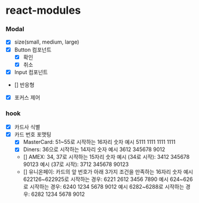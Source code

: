 # react-modules

### Modal

- [x] size(small, medium, large)
- [x] Button 컴포넌트
  - [x] 확인
  - [x] 취소
- [x] Input 컴포넌트
- [] 반응형
- [x] 포커스 제어

### hook

- [x] 카드사 식별
- [x] 카드 번호 포맷팅
  - [x] MasterCard: 51~55로 시작하는 16자리 숫자
        예시 5111 1111 1111 1111
  - [x] Diners: 36으로 시작하는 14자리 숫자
        예시 3612 345678 9012
  - [] AMEX: 34, 37로 시작하는 15자리 숫자
    예시 (34로 시작): 3412 345678 90123
    예시 (37로 시작): 3712 345678 90123
  - [] 유니온페이: 카드의 앞 번호가 아래 3가지 조건을 만족하는 16자리 숫자
    예시 622126~622925로 시작하는 경우: 6221 2612 3456 7890
    예시 624~626로 시작하는 경우: 6240 1234 5678 9012
    예시 6282~6288로 시작하는 경우: 6282 1234 5678 9012
